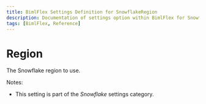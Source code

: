 ```yaml
---
title: BimlFlex Settings Definition for SnowflakeRegion
description: Documentation of settings option within BimlFlex for SnowflakeRegion
tags: [BimlFlex, Reference]
---
```


# Region

The Snowflake region to use.

Notes:

* This setting is part of the *Snowflake* settings category.

